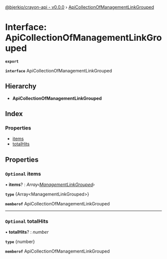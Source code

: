 [@bjerkio/crayon-api - v0.0.0](../README.md) › [ApiCollectionOfManagementLinkGrouped](apicollectionofmanagementlinkgrouped.md)

# Interface: ApiCollectionOfManagementLinkGrouped

**`export`** 

**`interface`** ApiCollectionOfManagementLinkGrouped

## Hierarchy

* **ApiCollectionOfManagementLinkGrouped**

## Index

### Properties

* [items](apicollectionofmanagementlinkgrouped.md#optional-items)
* [totalHits](apicollectionofmanagementlinkgrouped.md#optional-totalhits)

## Properties

### `Optional` items

• **items**? : *Array‹[ManagementLinkGrouped](managementlinkgrouped.md)›*

**`type`** {Array&lt;ManagementLinkGrouped&gt;}

**`memberof`** ApiCollectionOfManagementLinkGrouped

___

### `Optional` totalHits

• **totalHits**? : *number*

**`type`** {number}

**`memberof`** ApiCollectionOfManagementLinkGrouped

